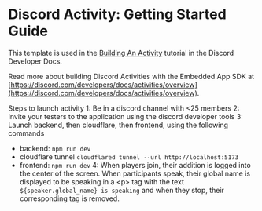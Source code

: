 # Discord Activity: Getting Started Guide

This template is used in the [Building An Activity](https://discord.com/developers/docs/activities/building-an-activity) tutorial in the Discord Developer Docs.

Read more about building Discord Activities with the Embedded App SDK at [https://discord.com/developers/docs/activities/overview](https://discord.com/developers/docs/activities/overview).

Steps to launch activity
1: Be in a discord channel with <25 members
2: Invite your testers to the application using the discord developer tools
3: Launch backend, then cloudflare, then frontend, using the following commands

- backend: `npm run dev`
- cloudflare tunnel `cloudflared tunnel --url http://localhost:5173`
- frontend: `npm run dev`
4: When players join, their addition is logged into the center of the screen. When participants speak, their global name is displayed to be speaking in a \<p> tag with the text `${speaker.global_name} is speaking` and when they stop, their corresponding tag is removed.
